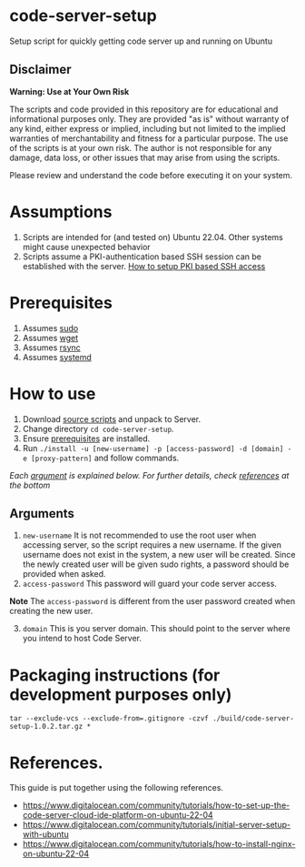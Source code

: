 # code-server-setup
Setup script for quickly getting code server up and running on Ubuntu

## Disclaimer

**Warning: Use at Your Own Risk**

The scripts and code provided in this repository are for educational and informational purposes only. They are provided "as is" without warranty of any kind, either express or implied, including but not limited to the implied warranties of merchantability and fitness for a particular purpose. The use of the scripts is at your own risk. The author is not responsible for any damage, data loss, or other issues that may arise from using the scripts.

Please review and understand the code before executing it on your system.

# Assumptions
1. Scripts are intended for (and tested on) Ubuntu 22.04. Other systems might cause unexpected behavior
2. Scripts assume a PKI-authentication based SSH session can be established with the server. [How to setup PKI based SSH access](https://snapshooter.com/blog/using-ssh-keys-for-digitalocean)

# Prerequisites
1. Assumes [sudo](https://linuxize.com/post/sudo-command-in-linux/)
2. Assumes [wget](https://www.tecmint.com/install-wget-in-linux/)
3. Assumes [rsync](https://operavps.com/docs/install-rsync-command-in-linux/)
4. Assumes [systemd](https://ioflood.com/blog/install-systemd-command-linux/)

# How to use
1. Download [source scripts](https://github.com/vipulvpatil/code-server-setup/releases/latest) and unpack to Server.
2. Change directory `cd code-server-setup`.
3. Ensure [prerequisites](#prerequisites) are installed.
4. Run `./install -u [new-username] -p [access-password] -d [domain] -e [proxy-pattern]` and follow commands.

*Each [argument](#arguments) is explained below. For further details, check [references](#references) at the bottom*

## Arguments
1. `new-username` It is not recommended to use the root user when accessing server, so the script requires a new username. If the given username does not exist in the system, a new user will be created. Since the newly created user will be given sudo rights, a password should be provided when asked.
2. `access-password` This password will guard your code server access.

**Note**
The `access-password` is different from the user password created when creating the new user.

3. `domain` This is you server domain. This should point to the server where you intend to host Code Server.

# Packaging instructions (for development purposes only)

`tar --exclude-vcs --exclude-from=.gitignore -czvf ./build/code-server-setup-1.0.2.tar.gz *`

# References.
This guide is put together using the following references.
* https://www.digitalocean.com/community/tutorials/how-to-set-up-the-code-server-cloud-ide-platform-on-ubuntu-22-04
* https://www.digitalocean.com/community/tutorials/initial-server-setup-with-ubuntu
* https://www.digitalocean.com/community/tutorials/how-to-install-nginx-on-ubuntu-22-04
